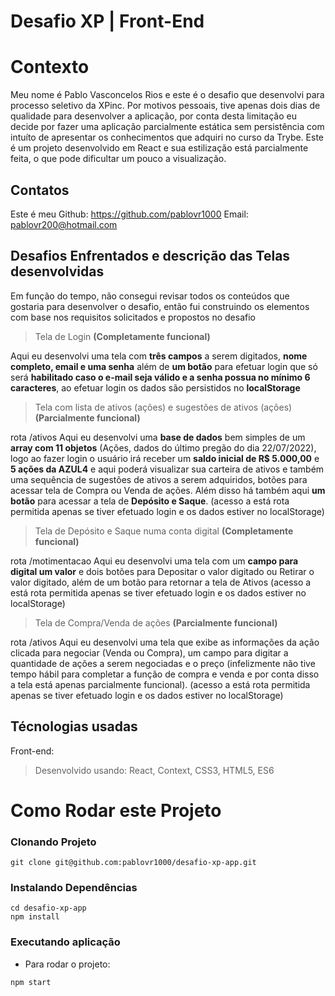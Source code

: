 
# Desafio XP | Front-End

# Contexto
Meu nome é Pablo Vasconcelos Rios e este é o desafio que desenvolvi para processo seletivo da XPinc.
Por motivos pessoais, tive apenas dois dias de qualidade para desenvolver a aplicação, por conta desta limitação eu decide por fazer uma aplicação parcialmente estática sem persistência com intuíto de apresentar os conhecimentos que adquiri no curso da Trybe. Este é um projeto desenvolvido em React e sua estilização está parcialmente feita, o que pode dificultar um pouco a visualização.

## Contatos

Este é meu Github: https://github.com/pablovr1000
Email: pablovr200@hotmail.com

## Desafios Enfrentados e descrição das Telas desenvolvidas

Em função do tempo, não consegui revisar todos os conteúdos que gostaria para desenvolver o desafio, então fui construindo os elementos com base nos requisitos solicitados e propostos no desafio

>Tela de Login **(Completamente funcional)**

Aqui eu desenvolvi uma tela com **três campos** a serem digitados, **nome completo, email e uma senha** além de **um botão** para efetuar login que só será **habilitado caso o e-mail seja válido e a senha possua no mínimo 6 caracteres**, ao efetuar login os dados são persistidos no **localStorage**

>Tela com lista de ativos (ações) e sugestões de ativos (ações) **(Parcialmente funcional)**

rota /ativos
Aqui eu desenvolvi uma **base de dados** bem simples de um **array com 11 objetos** (Ações, dados do último pregão do dia 22/07/2022), logo ao fazer login o usuário irá receber um **saldo inicial de R$ 5.000,00** e **5 ações da AZUL4** e aqui poderá visualizar sua carteira de ativos e também uma sequência de sugestões de ativos a serem adquiridos, botões para acessar tela de Compra ou Venda de ações. Além disso há também aqui **um botão** para acessar a tela de **Depósito e Saque**. 
(acesso a está rota permitida apenas se tiver efetuado login e os dados estiver no localStorage)

>Tela de Depósito e Saque numa conta digital **(Completamente funcional)**

rota /motimentacao
Aqui eu desenvolvi uma tela com um **campo para digital um valor** e dois botões para Depositar o valor digitado ou Retirar o valor digitado, além de um botão para retornar a tela de Ativos
(acesso a está rota permitida apenas se tiver efetuado login e os dados estiver no localStorage)
 
>Tela de Compra/Venda de ações **(Parcialmente funcional)**

rota /ativos
Aqui eu desenvolvi uma tela que exibe as informações da ação clicada para negociar (Venda ou Compra),  um campo para digitar a quantidade de ações a serem negociadas e o preço (infelizmente não tive tempo hábil para completar a função de compra e venda e por conta disso a tela está apenas parcialmente funcional).
(acesso a está rota permitida apenas se tiver efetuado login e os dados estiver no localStorage)


## Técnologias usadas

Front-end:
> Desenvolvido usando: React, Context, CSS3, HTML5,  ES6


# Como Rodar este Projeto

### Clonando Projeto
```
git clone git@github.com:pablovr1000/desafio-xp-app.git
``` 
### Instalando Dependências
```
cd desafio-xp-app
npm install
``` 
### Executando aplicação
* Para rodar o projeto:

```
npm start
``` 
